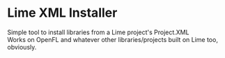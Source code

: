 # Lime XML Installer

Simple tool to install libraries from a Lime project's Project.XML <br>
Works on OpenFL and whatever other libraries/projects built on Lime too, obviously.